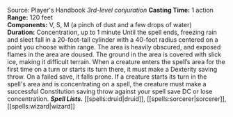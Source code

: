 Source: Player's Handbook
*3rd-level conjuration*
**Casting Time:** 1 action  
**Range:** 120 feet  
**Components:** V, S, M (a pinch of dust and a few drops of water)  
**Duration:** Concentration, up to 1 minute
Until the spell ends, freezing rain and sleet fall in a 20-foot-tall cylinder with a 40-foot radius centered on a point you choose within range. The area is heavily obscured, and exposed flames in the area are doused.
The ground in the area is covered with slick ice, making it difficult terrain. When a creature enters the spell’s area for the first time on a turn or starts its turn there, it must make a Dexterity saving throw. On a failed save, it falls prone.
If a creature starts its turn in the spell's area and is concentrating on a spell, the creature must make a successful Constitution saving throw against your spell save DC or lose concentration.
***Spell Lists.*** [[spells:druid|druid]], [[spells:sorcerer|sorcerer]], [[spells:wizard|wizard]]